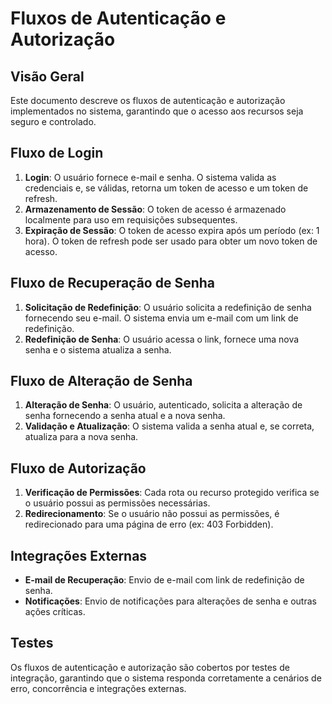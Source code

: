# Fluxos de Autenticação e Autorização

## Visão Geral

Este documento descreve os fluxos de autenticação e autorização implementados no sistema, garantindo que o acesso aos recursos seja seguro e controlado.

## Fluxo de Login

1. **Login**: O usuário fornece e-mail e senha. O sistema valida as credenciais e, se válidas, retorna um token de acesso e um token de refresh.
2. **Armazenamento de Sessão**: O token de acesso é armazenado localmente para uso em requisições subsequentes.
3. **Expiração de Sessão**: O token de acesso expira após um período (ex: 1 hora). O token de refresh pode ser usado para obter um novo token de acesso.

## Fluxo de Recuperação de Senha

1. **Solicitação de Redefinição**: O usuário solicita a redefinição de senha fornecendo seu e-mail. O sistema envia um e-mail com um link de redefinição.
2. **Redefinição de Senha**: O usuário acessa o link, fornece uma nova senha e o sistema atualiza a senha.

## Fluxo de Alteração de Senha

1. **Alteração de Senha**: O usuário, autenticado, solicita a alteração de senha fornecendo a senha atual e a nova senha.
2. **Validação e Atualização**: O sistema valida a senha atual e, se correta, atualiza para a nova senha.

## Fluxo de Autorização

1. **Verificação de Permissões**: Cada rota ou recurso protegido verifica se o usuário possui as permissões necessárias.
2. **Redirecionamento**: Se o usuário não possui as permissões, é redirecionado para uma página de erro (ex: 403 Forbidden).

## Integrações Externas

- **E-mail de Recuperação**: Envio de e-mail com link de redefinição de senha.
- **Notificações**: Envio de notificações para alterações de senha e outras ações críticas.

## Testes

Os fluxos de autenticação e autorização são cobertos por testes de integração, garantindo que o sistema responda corretamente a cenários de erro, concorrência e integrações externas. 